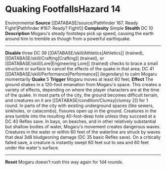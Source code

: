 ﻿---
ac: null
all_resistance: null
complexity: Simple
element: null
fortitude: null
hardness: null
hazard_type: Environmental
hp: null
id: '58'
immunity: null
level: '14'
name: Quaking Footfalls
rarity: Common
reflex: null
resistance: null
rus_type_level: null
school: null
source: '[[DATABASE/source/Pathfinder 167. Ready Fight!|Pathfinder #167: Ready? Fight!]]'
trait:
- '[[DATABASE/trait/Environmental|Environmental]]'
type: Hazard
weakness: null
will: null

---
# Quaking Footfalls<span class="item-type">Hazard 14</span>

<span class="item-trait">Environmental</span>
**Source** [[DATABASE/source/Pathfinder 167. Ready Fight!|Pathfinder #167: Ready? Fight!]]
**Complexity** Simple
**Stealth** DC 10
**Description** Mogaru's steady footsteps pick up speed, causing the earth around him to tremble as though from a powerful earthquake.

---
**Disable** three DC 39 [[DATABASE/skill/Athletics|Athletics]] (trained), [[DATABASE/skill/Crafting|Crafting]] (trained), or [[DATABASE/skill/Lore|Engineering Lore]] (trained) checks to brace a small structure or surface to cancel the effects of the quake in that area; DC 41 [[DATABASE/skill/Performance|Performance]] (legendary) to calm Mogaru momentarily
**Quake** <span class="action-icon">5</span> **Trigger** Mogaru moves at least 60 feet; **Effect** The ground shakes in a 120-foot emanation from Mogaru's space. This creates a variety of effects, depending on where the player characters are at the time of the quake.
 In most parts of the city, the ground becomes difficult terrain, and creatures on it are [[DATABASE/condition/Clumsy|clumsy 2]] for 1 round.
 In parts of the city with existing underground spaces (like sewers, sinkholes, or catacombs), fissures open up in the ground. Creatures in the area tumble into the resulting 40-foot-deep hole unless they succeed at a DC 40 Reflex save.
 In bays, on beaches, and in other relatively substantial but shallow bodies of water, Mogaru's movement creates dangerous waves. Creatures in the water or within 60 feet of the waterline are struck by waves that deal 3d8 bludgeoning damage (DC 35 basic Reflex save). On a critically failed save, a creature is instantly swept 60 feet out to sea and 60 feet under the water's surface.

---
**Reset** Mogaru doesn't rush this way again for 1d4 rounds.